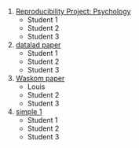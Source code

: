 
1. [Reproducibility Project: Psychology](https://osf.io/ytpuq/wiki/home/)
	- Student 1
	- Student 2
	- Student 3
2. [datalad paper](http://handbook.datalad.org/en/latest/usecases/reproducible_neuroimaging_analysis.html)
	- Student 1
	- Student 2
	- Student 3
3. [Waskom paper](https://github.com/WagnerLabPapers/Waskom_JNeurosci_2014)
	- Louis
	- Student 2
	- Student 3
4. [simple 1](https://f1000research.com/articles/6-124/v2)
	- Student 1
	- Student 2
	- Student 3
